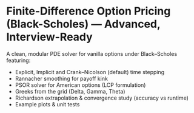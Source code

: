 # Finite-Difference Option Pricing (Black-Scholes) — Advanced, Interview-Ready

A clean, modular PDE solver for vanilla options under Black–Scholes featuring:
- Explicit, Implicit and Crank–Nicolson (default) time stepping
- Rannacher smoothing for payoff kink
- PSOR solver for American options (LCP formulation)
- Greeks from the grid (Delta, Gamma, Theta)
- Richardson extrapolation & convergence study (accuracy vs runtime)
- Example plots & unit tests

